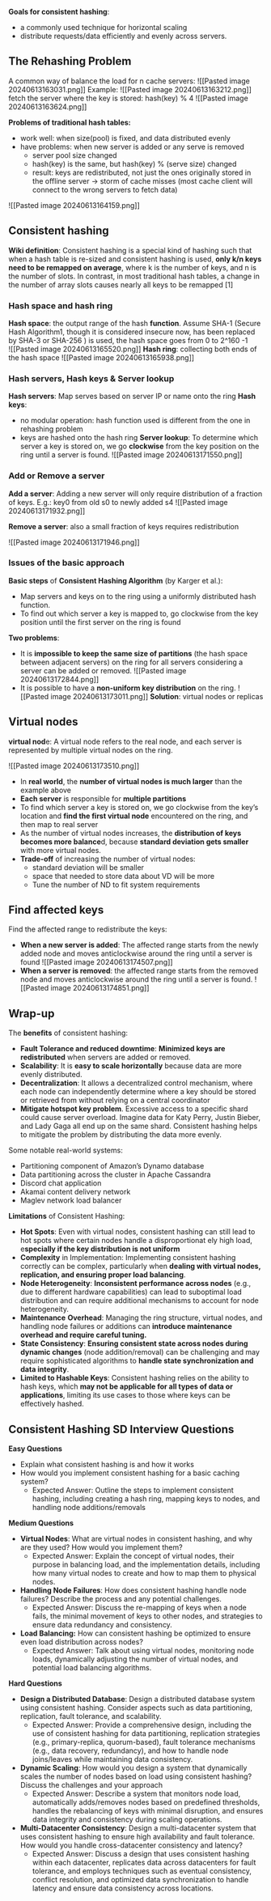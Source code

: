 **Goals for consistent hashing**:
* a commonly used technique for horizontal scaling
* distribute requests/data efficiently and evenly across servers.

## The Rehashing Problem
A common way of balance the load for n cache servers:
![[Pasted image 20240613163031.png]]
Example:
![[Pasted image 20240613163212.png]]
fetch the server where the key is stored: hash(key) % 4
![[Pasted image 20240613163624.png]]


**Problems of traditional hash tables:**
* work well: when size(pool) is fixed, and data distributed evenly 
* have problems: when new server is added or any serve is removed
	* server pool size changed
	* hash(key) is the same, but hash(key) % (serve size) changed 
	* result: keys are redistributed, not just the ones originally stored in the offline server -> storm of cache misses (most cache client will connect to the wrong servers to fetch data)

![[Pasted image 20240613164159.png]]

## Consistent hashing

**Wiki definition**: Consistent hashing is a special kind of hashing such that when a hash table is re-sized and consistent hashing is used, **only k/n keys need to be remapped on average**, where k is the number of keys, and n is the number of slots. In contrast, in most traditional hash tables, a change in the number of array slots causes nearly all keys to be remapped [1]

### Hash space and hash ring

**Hash space**:  the output range of the hash **function**. Assume SHA-1 (Secure Hash Algorithm1, though it is considered insecure now, has been replaced by SHA-3 or SHA-256 ) is used, the hash space goes from 0 to 2^160 -1  
![[Pasted image 20240613165520.png]]
**Hash ring**: collecting both ends of the hash space
![[Pasted image 20240613165938.png]]
### Hash servers, Hash keys & Server lookup
**Hash servers**: Map serves based on server IP or name onto the ring
**Hash keys**:
* no modular operation: hash function used is different from the one in rehashing problem
* keys are hashed onto the hash ring
**Server lookup**: To determine which server a key is stored on, we go **clockwise** from the key
position on the ring until a server is found.
![[Pasted image 20240613171550.png]]
### Add or Remove a server

**Add a server**: Adding a new server will only require distribution of a fraction of keys. E.g.: key0 from old s0 to newly added s4
![[Pasted image 20240613171932.png]]

**Remove a server**: also a small fraction of keys requires redistribution

![[Pasted image 20240613171946.png]]
### Issues of the basic approach

**Basic steps** of **Consistent Hashing Algorithm** (by Karger et al.):
* Map servers and keys on to the ring using a uniformly distributed hash function.
* To find out which server a key is mapped to, go clockwise from the key position until the first server on the ring is found

**Two problems**:
* It is **impossible to keep the same size of partitions** (the hash space between adjacent servers) on the ring for all servers considering a server can be added or removed.
![[Pasted image 20240613172844.png]]
* It is possible to have a **non-uniform key distribution** on the ring.
![[Pasted image 20240613173011.png]]
**Solution**: virtual nodes or replicas 

## Virtual nodes
**virtual nod**e: A virtual node refers to the real node, and each server is represented by multiple virtual nodes on the ring.

![[Pasted image 20240613173510.png]]
* In **real world**, the **number of virtual nodes is much larger** than the example above
* **Each server** is responsible for **multiple partitions** 
* To find which server a key is stored on, we go clockwise from the key’s location and **find the first virtual node** encountered on the ring, and then map to real server
* As the number of virtual nodes increases, the **distribution of keys becomes more balance**d, because **standard deviation gets smaller** with more virtual nodes. 
* **Trade-off** of increasing the number of virtual nodes:
	* standard deviation will be smaller
	* space that needed to store data about VD will be more
	* Tune the number of ND to fit system requirements 

## Find affected keys
Find the affected range to redistribute the keys:
* **When a new server is added**: The affected range starts from the newly added node and moves anticlockwise around the ring until a server is found
![[Pasted image 20240613174507.png]]
* **When a server is removed**: the affected range starts from the removed node and moves anticlockwise around the ring until a server is found. 
![[Pasted image 20240613174851.png]]

## Wrap-up

The **benefits** of consistent hashing:
* **Fault Tolerance and reduced downtime**: **Minimized keys are redistributed** when servers are added or removed.
* **Scalability**: It is **easy to scale horizontally** because data are more evenly distributed.
* **Decentralization**: It allows a decentralized control mechanism, where each node can independently determine where a key should be stored or retrieved from without relying on a central coordinator
* **Mitigate hotspot key problem**. Excessive access to a specific shard could cause server overload. Imagine data for Katy Perry, Justin Bieber, and Lady Gaga all end up on the same shard. Consistent hashing helps to mitigate the problem by distributing the data more evenly.

Some notable real-world systems:
* Partitioning component of Amazon’s Dynamo database 
* Data partitioning across the cluster in Apache Cassandra
* Discord chat application
* Akamai content delivery network
* Maglev network load balancer

**Limitations** of Consistent Hashing:
* **Hot Spots**: Even with virtual nodes, consistent hashing can still lead to hot spots where certain nodes handle a disproportionat ely high load, e**specially if the key distribution is not uniform**
* **Complexity** in Implementation: Implementing consistent hashing correctly can be complex, particularly when **dealing with virtual nodes, replication, and ensuring proper load balancing**.
* **Node Heterogeneity**: **Inconsistent performance across nodes** (e.g., due to different hardware capabilities) can lead to suboptimal load distribution and can require additional mechanisms to account for node heterogeneity.
* **Maintenance** **Overhead**: Managing the ring structure, virtual nodes, and handling node failures or additions can **introduce maintenance overhead and require careful tuning.**
* **State Consistency**: **Ensuring consistent state across nodes during dynamic changes** (node addition/removal) can be challenging and may require sophisticated algorithms to **handle state synchronization and data integrity**.
* **Limited to Hashable Keys**: Consistent hashing relies on the ability to hash keys, which **may not be applicable for all types of data or applications**, limiting its use cases to those where keys can be effectively hashed.


## Consistent Hashing SD Interview Questions

**Easy Questions**
* Explain what consistent hashing is and how it works
* How would you implement consistent hashing for a basic caching system?
	* Expected Answer: Outline the steps to implement consistent hashing, including creating a hash ring, mapping keys to nodes, and handling node additions/removals

**Medium Questions**
* **Virtual Nodes**: What are virtual nodes in consistent hashing, and why are they used? How would you implement them?
	* Expected Answer: Explain the concept of virtual nodes, their purpose in balancing load, and the implementation details, including how many virtual nodes to create and how to map them to physical nodes.
* **Handling Node Failures**: How does consistent hashing handle node failures? Describe the process and any potential challenges.
	* Expected Answer: Discuss the re-mapping of keys when a node fails, the minimal movement of keys to other nodes, and strategies to ensure data redundancy and consistency.
* **Load Balancing:** How can consistent hashing be optimized to ensure even load distribution across nodes?
	* Expected Answer: Talk about using virtual nodes, monitoring node loads, dynamically adjusting the number of virtual nodes, and potential load balancing algorithms.

**Hard Questions**
* **Design a Distributed Database**: Design a distributed database system using consistent hashing. Consider aspects such as data partitioning, replication, fault tolerance, and scalability.
	* Expected Answer: Provide a comprehensive design, including the use of consistent hashing for data partitioning, replication strategies (e.g., primary-replica, quorum-based), fault tolerance mechanisms (e.g., data recovery, redundancy), and how to handle node joins/leaves while maintaining data consistency.
* **Dynamic Scaling**: How would you design a system that dynamically scales the number of nodes based on load using consistent hashing? Discuss the challenges and your approach
	* Expected Answer: Describe a system that monitors node load, automatically adds/removes nodes based on predefined thresholds, handles the rebalancing of keys with minimal disruption, and ensures data integrity and consistency during scaling operations.
* **Multi-Datacenter Consistency**: Design a multi-datacenter system that uses consistent hashing to ensure high availability and fault tolerance. How would you handle cross-datacenter consistency and latency?
	* Expected Answer: Discuss a design that uses consistent hashing within each datacenter, replicates data across datacenters for fault tolerance, and employs techniques such as eventual consistency, conflict resolution, and optimized data synchronization to handle latency and ensure data consistency across locations.